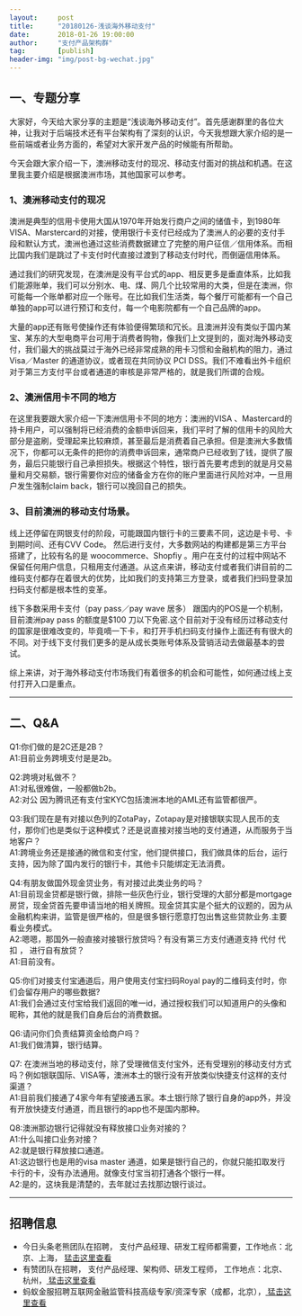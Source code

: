 ```yaml
---                                                                         
layout:     post                                            
title:      "20180126-浅谈海外移动支付"                                                                           
date:       2018-01-26 19:00:00                                                                           
author:     "支付产品架构群"                                      
tag:		[publish]                                
header-img: "img/post-bg-wechat.jpg"                                     
---   
```


## 一、专题分享  

大家好，今天给大家分享的主题是“浅谈海外移动支付”。首先感谢群里的各位大神，让我对于后端技术还有平台架构有了深刻的认识，今天我想跟大家介绍的是一些前端或者业务方面的，希望对大家开发产品的时候能有所帮助。  

今天会跟大家介绍一下，澳洲移动支付的现况、移动支付面对的挑战和机遇。在这里我主要介绍是根据澳洲市场，其他国家可以参考。

### 1、澳洲移动支付的现况

澳洲是典型的信用卡使用大国从1970年开始发行商户之间的储值卡，到1980年VISA、Marstercard的对接，使用银行卡支付已经成为了澳洲人的必要的支付手段和默认方式，澳洲也通过这些消费数据建立了完整的用户征信／信用体系。而相比国内我们是跳过了卡支付时代直接过渡到了移动支付时代，而倒逼信用体系。

通过我们的研究发现，在澳洲是没有平台式的app、相反更多是垂直体系，比如我们能源账单，我们可以分别水、电、煤、网几个比较常用的大类，但是在澳洲，你可能每一个账单都对应一个账号。在比如我们生活类，每个餐厅可能都有一个自己单独的app可以进行预订和支付，每一个电影院都有一个自己品牌的app。

大量的app还有账号使操作还有体验便得繁琐和冗长。且澳洲并没有类似于国内某宝、某东的大型电商平台可用于消费者购物，像我们上文提到的，面对海外移动支付，我们最大的挑战莫过于海外已经非常成熟的用卡习惯和金融机构的阻力，通过Visa／Master 的通道协议，或者现在共同协议 PCI DSS。我们不难看出外卡组织对于第三方支付平台或者通道的审核是非常严格的，就是我们所谓的合规。

### 2、澳洲信用卡不同的地方  

在这里我要跟大家介绍一下澳洲信用卡不同的地方：澳洲的VISA 、Mastercard的持卡用户，可以强制将已经消费的金额申诉回来，我们平时了解的信用卡的风险大部分是盗刷，受理起来比较麻烦，甚至最后是消费着自己承担。但是澳洲大多数情况下，你都可以无条件的把你的消费申诉回来，通常商户已经收到了钱，提供了服务，最后只能银行自己承担损失。根据这个特性，银行首先要考虑到的就是月交易量和月交易额，银行需要你对应的储备金方在你的账户里面进行风险对冲，一旦用户发生强制claim back，银行可以挽回自己的损失。

### 3、目前澳洲的移动支付场景。

线上还停留在网银支付的阶段，可能跟国内银行卡的三要素不同，这边是卡号、卡到期时间、还有CVV Code。   然后进行支付，大多数网站的构建都是第三方平台搭建了，比较有名的是 woocommerce、Shopfiy 。用户在支付的过程中网站不保留任何用户信息，只租用支付通道。从这点来讲，移动支付或者我们讲目前的二维码支付都存在着很大的优势，比如我们的支持第三方登录，或者我们扫码登录加扫码支付都是根本性的变革。  

线下多数采用卡支付（pay pass／pay wave 居多） 跟国内的POS是一个机制，目前澳洲pay pass 的额度是$100 刀以下免密.这个目前对于没有经历过移动支付的国家是很难改变的，毕竟嘀一下卡，和打开手机扫码支付操作上面还有有很大的不同。对于线下支付我们更多的是从成长类账号体系及营销活动去做最基本的尝试。  

综上来讲，对于海外移动支付市场我们有着很多的机会和可能性，如何通过线上支付打开入口是重点。

---

## 二、Q&A

Q1:你们做的是2C还是2B？  
A1:目前业务跨境支付是是2b。

Q2:跨境对私做不？  
A1:对私很难做，一般都做b2b。  
A2:对公 因为腾讯还有支付宝KYC包括澳洲本地的AML还有监管都很严。

Q3:我们现在是有对接以色列的ZotaPay，Zotapay是对接银联实现人民币的支付，那你们也是类似于这种模式？还是说直接对接当地的支付通道，从而服务于当地客户？  
A1:跨境业务还是接通的微信和支付宝，他们提供接口，我们做具体的后台，运行支持，因为除了国内发行的银行卡，其他卡只能绑定无法消费。

Q4:有朋友做国外现金贷业务，有对接过此类业务的吗？  
A1:目前现金贷都是银行做，排除一些灰色行业，银行受理的大部分都是mortgage 房贷，现金贷首先要申请当地的相关牌照。现金贷其实是个挺大的议题的，因为从金融机构来讲，监管是很严格的，但是很多银行愿意打包出售这些贷款业务.主要看业务模式。  
A2:嗯嗯，那国外一般直接对接银行放贷吗？有没有第三方支付通道支持 代付 代扣 ， 进行自有放贷？  
A1:目前没有。

Q5:你们对接支付宝通道后，用户使用支付宝扫码Royal pay的二维码支付时，你们会留存用户的哪些数据?  
A1:我们会通过支付宝给我们返回的唯一id，通过授权我们可以知道用户的头像和昵称，其他的就是我们自身后台的消费数据。

Q6:请问你们负责结算资金给商户吗？  
A1:我们做清算，银行结算。

Q7: 在澳洲当地的移动支付，除了受理微信支付宝外，还有受理别的移动支付方式吗？例如银联国际、VISA等，澳洲本土的银行没有开放类似快捷支付这样的支付渠道？  
A1:目前我们接通了4家今年有望接通五家。本土银行除了银行自身的app外，并没有开放快捷支付通道，而且银行的app也不是国内那种。

Q8:澳洲那边银行记得就没有释放接口业务对接的？  
A1:什么叫接口业务对接？  
A2:就是银行释放接口通道。  
A1:这边银行也是用的visa master 通道，如果是银行自己的，你就只能扣取发行卡行的卡，没有办法通用。就像支付宝当初打通各个银行一样。  
A2:是的，这块我是清楚的，去年就过去找那边银行谈过。

---

## 招聘信息

- 今日头条老熊团队在招聘， 支付产品经理、研发工程师都需要，工作地点：北京、上海， [猛击这里查看 ](http://doc.cocolian.org/job/2018/01/16/toutiao/)  
- 有赞团队在招聘， 支付产品经理、架构师、研发工程师， 工作地点：北京、杭州，[ 猛击这里查看](http://doc.cocolian.org/job/2018/01/17/youzan/)   
- 蚂蚁金服招聘互联网金融监管科技高级专家/资深专家（成都，北京），[ 猛击这里查看](http://doc.cocolian.org/job/2018/01/17/alipay/)   

